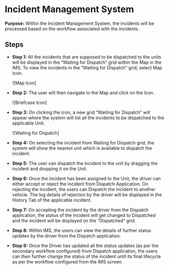 # Incident Management System

**Purpose:** Within the Incident Management System, the incidents will be processed based on the workflow associated with the incidents.

## Steps

- **Step 1:** All the incidents that are supposed to be dispatched to the units will be displayed in the “Waiting for Dispatch” grid within the Map in the IMS. To view the incidents in the “Waiting for Dispatch” grid, select Map Icon.

  ![Map Icon]

- **Step 2:** The user will then navigate to the Map and click on the Icon.

  ![Briefcase Icon]

- **Step 3:** On clicking the icon, a new grid “Waiting for Dispatch” will appear where the system will list all the incidents to be dispatched to the applicable Unit.

  ![Waiting for Dispatch]
- **Step 4:** On selecting the incident from Waiting for Dispatch grid, the system will show the nearest unit which is available to dispatch the incident.

- **Step 5:** The user can dispatch the incident to the unit by dragging the incident and dropping it on the Unit.

- **Step 6:** Once the incident has been assigned to the Unit, the driver can either accept or reject the incident from Dispatch Application. On rejecting the incident, the users can Dispatch the Incident to another vehicle. The log details of rejection by the driver will be displayed in the History Tab of the applicable incident.

- **Step 7:** On accepting the incident by the driver from the Dispatch application, the status of the incident will get changed to Dispatched and the incident will be displayed on the “Dispatched” grid.

- **Step 8:** Within IMS, the users can view the details of further status updates by the driver from the Dispatch application.

- **Step 9:** Once the Driver has updated all the status updates (as per the secondary workflow configured) from Dispatch application, the users can then further change the status of the incident until its final lifecycle as per the workflow configured from the IMS screen.
